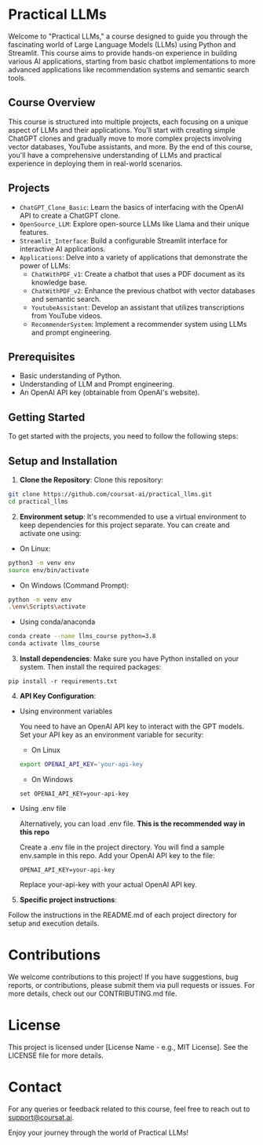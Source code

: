 # Practical LLMs

Welcome to "Practical LLMs," a course designed to guide you through the fascinating world of Large Language Models (LLMs) using Python and Streamlit. This course aims to provide hands-on experience in building various AI applications, starting from basic chatbot implementations to more advanced applications like recommendation systems and semantic search tools.

## Course Overview

This course is structured into multiple projects, each focusing on a unique aspect of LLMs and their applications. You'll start with creating simple ChatGPT clones and gradually move to more complex projects involving vector databases, YouTube assistants, and more. By the end of this course, you'll have a comprehensive understanding of LLMs and practical experience in deploying them in real-world scenarios.

## Projects

- `ChatGPT_Clone_Basic`: Learn the basics of interfacing with the OpenAI API to create a ChatGPT clone.
- `OpenSource_LLM`: Explore open-source LLMs like Llama and their unique features.
- `Streamlit_Interface`: Build a configurable Streamlit interface for interactive AI applications.
- `Applications`: Delve into a variety of applications that demonstrate the power of LLMs:
  - `ChatWithPDF_v1`: Create a chatbot that uses a PDF document as its knowledge base.
  - `ChatWithPDF_v2`: Enhance the previous chatbot with vector databases and semantic search.
  - `YoutubeAssistant`: Develop an assistant that utilizes transcriptions from YouTube videos.
  - `RecommenderSystem`: Implement a recommender system using LLMs and prompt engineering.

## Prerequisites

- Basic understanding of Python.
- Understanding of LLM and Prompt engineering.
- An OpenAI API key (obtainable from OpenAI's website).

## Getting Started

To get started with the projects, you need to follow the following steps:

## Setup and Installation


1. **Clone the Repository**:
Clone this repository:

```bash
git clone https://github.com/coursat-ai/practical_llms.git
cd practical_llms
```

2. **Environment setup**:
It's recommended to use a virtual environment to keep dependencies for this project separate. You can create and activate one using:

- On Linux:

```bash
python3 -m venv env
source env/bin/activate
```
- On Windows (Command Prompt):

```bash
python -m venv env
.\env\Scripts\activate
```

- Using conda/anaconda
```bash
conda create --name llms_course python=3.8
conda activate llms_course
```

3. **Install dependencies**:
Make sure you have Python installed on your system. Then install the required packages:

```
pip install -r requirements.txt
```

4. **API Key Configuration**:

- Using environment variables

  You need to have an OpenAI API key to interact with the GPT models.
  Set your API key as an environment variable for security:

  - On Linux
  ```bash
  export OPENAI_API_KEY='your-api-key
  ```

  - On Windows
  ```
  set OPENAI_API_KEY=your-api-key
  ```

- Using .env file

  Alternatively, you can load .env file. **This is the recommended way in this repo**

  Create a .env file in the project directory. You will find a sample env.sample in this repo.
  Add your OpenAI API key to the file:
  ```
  OPENAI_API_KEY=your-api-key
  ```
  Replace your-api-key with your actual OpenAI API key.

5. **Specific project instructions**:

  Follow the instructions in the README.md of each project directory for setup and execution details.

# Contributions
We welcome contributions to this project! If you have suggestions, bug reports, or contributions, please submit them via pull requests or issues. For more details, check out our CONTRIBUTING.md file.

# License
This project is licensed under [License Name - e.g., MIT License]. See the LICENSE file for more details.

# Contact
For any queries or feedback related to this course, feel free to reach out to [support@coursat.ai](mailto:support@aitar.ai).

Enjoy your journey through the world of Practical LLMs!
